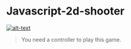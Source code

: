 # Javascript-2d-shooter

[![alt-text](https://i.ibb.co/HpTMkWr/Naamloos.png)](https://wietsegielen.github.io/Javascript-2d-shooter/index.html)
 > You need a controller to play this game.
